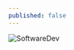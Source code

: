 ```yaml
---
published: false
---
```

![SoftwareDev]({{site.baseurl}}/images/Python-programming-for-hackers-compressed.jpg)
